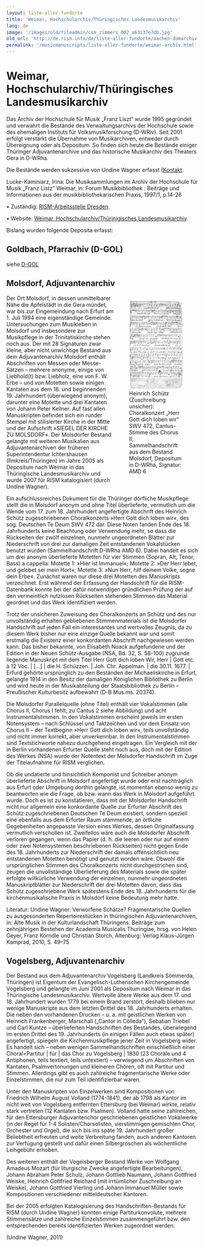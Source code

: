 ```yaml
---
layout: liste-aller-fundorte
title: 'Weimar, Hochschularchiv/Thüringisches Landesmusikarchiv'
lang: de
image: '/images/old/fileadmin/csm_zimmers_002_a63137e7db.jpg'
old_url: 'http://de.rism.info/de/liste-aller-fundorte/aachen-domarchiv.html'
permalink: '/musicmanuscripts/liste-aller-fundorte/weimar-archiv.html'
---
```


# Weimar, Hochschularchiv/Thüringisches Landesmusikarchiv

Das Archiv der Hochschule für Musik „Franz Liszt“ wurde 1995 gegründet und verwahrt die Bestände des Verwaltungsarchivs der Hochschule sowie des ehemaligen Instituts für Volksmusikforschung (D-WRiv). Seit 2001 erfolgt verstärkt die Übernahme von Musikarchiven, entweder durch Übereignung oder als Depositum. So finden sich heute die Bestände einiger Thüringer Adjuvantenarchive und das historische Musikarchiv des Theaters Gera in D-WRha.

Die Bestände werden sukzessive von Undine Wagner erfasst ([Kontakt](mailto:undine.wagner@t-online.de).

Lucke-Kaminiarz, Irina: Die Musiksammlungen im Archiv der Hochschule für Musik „Franz Listz“ Weimar, in: Forum Musikbibliothek : Beiträge und Informationen aus der musikbibliothekarischen Praxis, 1997/1, p.14-26

• Zuständig: [RISM-Arbeitsstelle Dresden](mailto:andrea.hartmann@slub-dresden.de).

• Website: [Weimar, Hochschularchiv/Thürinigisches Landesmusikarchiv](http://www.hfm-weimar.de/v1/hochschule/archiv/seite.php).


Bislang wurden folgende Deposita erfasst:


## Goldbach, Pfarrachiv (D-GOL)

siehe [D-GOL](/musicmanuscripts/liste-aller-fundorte/goldbach.html)

## Molsdorf, Adjuvantenarchiv

<div style="float: right; width: 44%">
   <figure class="figure">
      <div class="float-left">
         <img src="/images/old/fileadmin/csm_Abb_zu_Molsdorf_66fbe60ed4.jpg">
      </div>
      <figcaption class="figcaption">
         Heinrich Schütz (Zuschreibung unsicher): Choralkonzert „Herr Gott dich loben wir“ SWV 472, Cantus-Stimme des Chorus II, Sammelhandschrift aus dem Bestand Molsdorf, Depositum in D-WRha, Signatur: AMD 6
      </figcaption>
   </figure>
</div>

Der Ort Molsdorf, in dessen unmittelbarer Nähe die Apfelstädt in die Gera mündet, war bis zur Eingemeindung nach Erfurt am 1. Juli 1994 eine eigenständige Gemeinde. Untersuchungen zum Musikleben in Molsdorf und insbesondere zur Musikpflege in der Trinitatiskirche stehen noch aus. Der mit 28 Signaturen zwar kleine, aber nicht unwichtige Bestand aus dem Adjuvantenarchiv Molsdorf enthält Abschriften von Messen oder Messe-Sätzen – mehrere anonyme, einige von Liebhold(t) bzw. Liebholz, eine von F. W. Erbe – und von Motetten sowie einigen Kantaten aus dem 18. und beginnenden 19. Jahrhundert (überwiegend anonym), darunter eine Motette und drei Kantaten von Johann Peter Kellner. Auf fast allen Manuskripten befindet sich ein runder Stempel mit stilisierter Kirche in der Mitte und der Aufschrift »SIEGEL DER KIRCHE ZU MOLSDORF«. Der Molsdorfer Bestand gelangte mit weiteren Musikalien aus Adjuvantenarchiven der früheren Superintendentur Ichtershausen (Ilmkreis/Thüringen) im Jahre 2005 als Depositum nach Weimar in das Thüringische Landesmusikarchiv und wurde 2007 für RISM katalogisiert (durch Undine Wagner).

Ein aufschlussreiches Dokument für die Thüringer dörfliche Musikpflege stellt die in Molsdorf anonym und ohne Titel überlieferte, vermutlich um die Wende vom 17. zum 18. Jahrhundert angefertigte Abschrift des Heinrich Schütz zugeschriebenen Choralkonzerts »Herr Gott dich loben wir«, des sog. Deutschen Te Deum SWV 472 dar. Diese Noten fanden Ende des 18. Jahrhunderts keine Beachtung oder Verwendung mehr, so dass die Rückseiten der zwölf einzelnen, nunmehr ungeordneten Blätter zur Niederschrift von drei zur damaligen Zeit entstandenen Vokalstücken benutzt wurden (Sammelhandschrift D-WRha AMD 6). Dabei handelt es sich um drei anonym überlieferte Motetten für vier Stimmen (Sopran, Alt, Tenor, Bass) a cappella: Motette 1: »Hier ist Immanuel«; Motette 2: »Der Herr lebet, und gelobet sei mein Hort«; Motette 3: »Nun Herr, hilf deinem Volke, segne dein Erbe«. Zunächst waren nur diese drei Motetten des Manuskripts verzeichnet. Erst während der Erfassung der Handschrift für die RISM-Datenbank konnte bei der dafür notwendigen gründlichen Prüfung der auf den vermeintlich nutzlosen Rückseiten stehenden Stimmen das Material geordnet und das Werk identifiziert werden.

Trotz der unsicheren Zuweisung des Choralkonzerts an Schütz und des nur unvollständig erhalten gebliebenen Stimmenmaterials ist die Molsdorfer Handschrift auf jeden Fall ein interessantes und wertvolles Zeugnis, da zu diesem Werk bisher nur eine einzige Quelle bekannt war und somit erstmalig die Existenz einer konkordanten Abschrift nachgewiesen werden kann. Das bisher bekannte, von Elisabeth Noack aufgefundene und der Edition in der Neuen Schütz-Ausgabe (NSA, Bd. 32, S. 58-100) zugrunde liegende Manuskript mit dem Titel Herr Gott dich loben Wir, Herr \| Gott etc. à 12 Voc. \| [...] \| die H. Schüzzen. \| Joh. Chr. Appelman. \| die 30.11. 1677. \| Erfurd gehörte ursprünglich zu den Beständen der Michaeliskirche in Erfurt, gelangte 1914 in den Besitz der damaligen Königlichen Bibliothek zu Berlin und wird heute in der Musikabteilung der Staatsbibliothek zu Berlin – Preußischer Kulturbesitz aufbewahrt (D-B Mus.ms. 20374).

Die Molsdorfer Parallelquelle (ohne Titel) enthält vier Vokalstimmen (alle Chorus II, Chorus I fehlt; zu Cantus 2 siehe Abbildung) und acht Instrumentalstimmen. In den Vokalstimmen erscheint jeweils im ersten Notensystem – nach Schlüssel und Taktzeichen und vor dem Einsatz von Chorus II – der Textbeginn »Herr Gott dich loben wir«, teils unvollständig und nicht immer korrekt, aber unverkennbar. In den Instrumentalstimmen sind Textstichworte nahezu durchgehend eingetragen. Ein Vergleich mit der in Berlin vorhandenen Erfurter Quelle steht noch aus, doch mit der Edition des Werkes (NSA) wurde der Notentext der Molsdorfer Handschrift im Zuge der Titelaufnahme für RISM verglichen.

Ob die undatierte und hinsichtlich Komponist und Schreiber anonym überlieferte Abschrift in Molsdorf angefertigt wurde oder erst nachträglich aus Erfurt oder Umgebung dorthin gelangte, ist momentan ebenso wenig zu beantworten wie die Frage, ob bzw. wann das Werk in Molsdorf aufgeführt wurde. Doch es ist zu konstatieren, dass mit der Molsdorfer Handschrift nicht nur allgemein eine konkordante Quelle zur Erfurter Abschrift des Schütz zugeschriebenen Deutschen Te Deum existiert, sondern speziell eine ebenfalls aus dem Erfurter Raum stammende, an örtliche Gegebenheiten angepasste Version eines Werkes, dessen Originalfassung vermutlich verschollen ist. Zweifellos wäre auch die Molsdorfer Abschrift verloren gegangen, wenn das Papier (d. h. die leeren oder nur auf einem oder zwei Notensystemen beschriebenen Rückseiten) nicht gegen Ende des 18. Jahrhunderts zur Niederschrift der damals offensichtlich neu entstandenen Motetten benötigt und genutzt worden wäre. Obwohl die ursprünglichen Stimmen des Choralkonzerts nicht durchgestrichen sind, zeugen die unvollständige Überlieferung des Materials sowie die später erfolgte willkürliche Verwendung der einzelnen, nunmehr ungeordneten Manuskriptblätter zur Niederschrift der drei Motetten davon, dass das Schütz zugeschriebene Werk spätestens Ende des 18. Jahrhunderts für die kirchenmusikalische Praxis in Molsdorf keine Bedeutung mehr hatte.

Literatur: Undine Wagner: Verworfene Schätze? Fragmentarische Quellen zu ausgesonderten Repertoirestücken in thüringischen Adjuvantenarchiven, in: Alte Musik in der Kulturlandschaft Thüringens. Beiträge zum zehnjährigen Bestehen der Academia Musicalis Thuringiae, hrsg. von Helen Geyer, Franz Körndle und Christian Storch, Altenburg: Verlag Klaus-Jürgen Kamprad, 2010, S. 49–75

## Vogelsberg, Adjuvantenarchiv

Der Bestand aus dem Adjuvantenarchiv Vogelsberg (Landkreis Sömmerda, Thüringen) ist Eigentum der Evangelisch-Lutherischen Kirchengemeinde Vogelsberg und gelangte im Juni 2001 als Depositum nach Weimar in das Thüringische Landesmusikarchiv. Wertvolle ältere Werke aus dem 17. und 18. Jahrhundert wurden 1779 bei einem Brand zerstört, deshalb blieben nur wenige Manuskripte aus dem letzten Drittel des 18. Jahrhunderts erhalten. Die neben den vorhandenen Drucken – u. a. mit geistlichen Werken von Heinrich Frankenberger, Marschall („Cantor in Cölleda“), Sebatian Triebel und Carl Kuntze – überlieferten Handschriften des Bestandes, überwiegend im ersten Drittel des 19. Jahrhunderts (in einigen Fällen auch etwas später) angefertigt, spiegeln die Kirchenmusikpflege jener Zeit in Vogelsberg wider. Es handelt sich – neben wenigen Sammelhandschriften einschließlich einer Choral=Partitur \| für \| das Chor zu Vogelsberg \| 1830 (23 Choräle und 4 Antiphonen, teils textiert, teils untextiert) – vorwiegend um Abschriften von Kantaten, Psalmvertonungen und kleineren Chören, oft mit Partitur und Stimmen. Allerdings gibt es auch zahlreiche fragmentarische Werke oder Einzelstimmen, die nur zum Teil identifizierbar waren.

Unter den Manuskripten von Einzelwerken sind Kompositionen von Friedrich Wilhelm August Volland (1774-1841), der ab 1798 als Kantor im nicht weit von Vogelsberg entfernten Ettersburg (bei Weimar) wirkte, relativ stark vertreten (12 Kantaten bzw. Psalmen). Volland hatte seine zahlreichen, für den Ettersburger Adjuvantenchor geschriebenen geistlichen Vokalwerke (in der Regel für 1-4 Solisten/Chorsolisten, vierstimmigen gemischten Chor, Orchester und Orgel), die sich bis ins späte 19. Jahrhundert großer Beliebtheit erfreuten und weite Verbreitung fanden, auch anderen Kantoren zur Verfügung gestellt und dafür einen Silbergroschen als wöchentliche Leihgebühr erhoben.

Des weiteren enthält der Vogelsberger Bestand Werke von Wolfgang Amadeus Mozart (für liturgische Zwecke angefertigte Bearbeitungen), Johann Abraham Peter Schulz, Johann Gottlieb Naumann, Johann Gottfried Weiske, Heinrich Gottfried Reichard (mit irrtümlicher Zuschreibung an Weiske), Johann Gottfried Vierling und Johann Immanuel Müller sowie Kompositionen verschiedener mitteldeutscher Kantoren.

Bei der 2005 erfolgten Katalogisierung des Handschriften-Bestands für RISM (durch Undine Wagner) konnten einige Partiturkonvolute, mehrere Stimmensätze und zahlreiche Einzelstimmen zusammengeführt bzw. den entsprechenden bereits identifizierten Werken zugeordnet werden.

(Undine Wagner, 2011)
